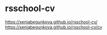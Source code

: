 # rsschool-cv

https://xeniabegunkova.github.io/rsschool-cv/
https://xeniabegunkova.github.io/rsschool-cv/cv
